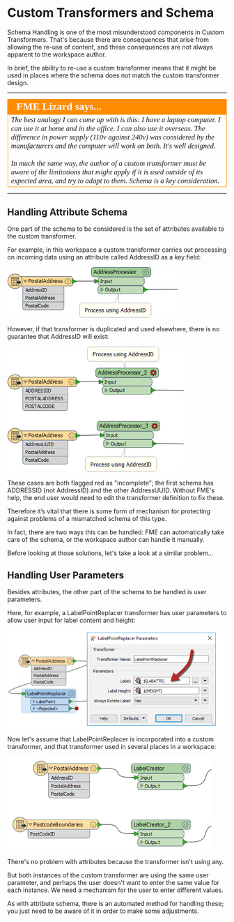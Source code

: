 # Custom Transformers and Schema

Schema Handling is one of the most misunderstood components in Custom Transformers. That's because there are consequences that arise from allowing the re-use of content, and these consequences are not always apparent to the workspace author.

In brief, the ability to re-use a custom transformer means that it might be used in places where the schema does not match the custom transformer design. 

---

<!--Person X Says Section-->

<table style="border-spacing: 0px">
<tr>
<td style="vertical-align:middle;background-color:darkorange;border: 2px solid darkorange">
<i class="fa fa-quote-left fa-lg fa-pull-left fa-fw" style="color:white;padding-right: 12px;vertical-align:text-top"></i>
<span style="color:white;font-size:x-large;font-weight: bold;font-family:serif">FME Lizard says...</span>
</td>
</tr>

<tr>
<td style="border: 1px solid darkorange">
<span style="font-family:serif; font-style:italic; font-size:larger">
The best analogy I can come up with is this: I have a laptop computer. I can use it at home and in the office. I can also use it overseas. The difference in power supply (110v against 240v) was considered by the manufacturers and the computer will work on both. It's well designed.
<br><br>In much the same way, the author of a custom transformer must be aware of the limitations that might apply if it is used outside of its expected area, and try to adapt to them. Schema is a key consideration.
</span>
</td>
</tr>
</table>

---

## Handling Attribute Schema ##

One part of the schema to be considered is the set of attributes available to the custom transformer.

For example, in this workspace a custom transformer carries out processing on incoming data using an attribute called AddressID as a key field:

![](./Images/Img5.020.CustomTransformerAttrUseGood.png)

However, if that transformer is duplicated and used elsewhere, there is no guarantee that AddressID will exist:

![](./Images/Img5.021.CustomTransformerAttrUseBad.png)

These cases are both flagged red as "incomplete"; the first schema has ADDRESSID (not AddressID) and the other AddressUUID. Without FME's help, the end user would need to edit the transformer definition to fix these.

Therefore it’s vital that there is some form of mechanism for protecting against problems of a mismatched schema of this type. 

In fact, there are two ways this can be handled: FME can automatically take care of the schema, or the workspace author can handle it manually.

Before looking at those solutions, let's take a look at a similar problem...


## Handling User Parameters ##

Besides attributes, the other part of the schema to be handled is user parameters.

Here, for example, a LabelPointReplacer transformer has user parameters to allow user input for label content and height:

![](./Images/Img5.022.TransformerWithUserParameter.png)

Now let's assume that LabelPointReplacer is incorporated into a custom transformer, and that transformer used in several places in a workspace:

![](./Images/Img5.023.CustomTransformerWithUserParameter.png)

There's no problem with attributes because the transformer isn't using any. 

But both instances of the custom transformer are using the same user parameter, and perhaps the user doesn't want to enter the same value for each instance. We need a mechanism for the user to enter different values.

As with attribute schema, there is an automated method for handling these; you just need to be aware of it in order to make some adjustments.
